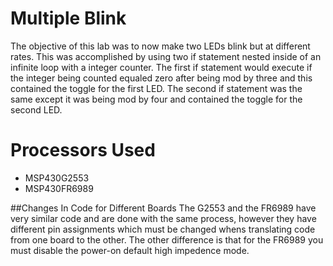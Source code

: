 # Multiple Blink
The objective of this lab was to now make two LEDs blink but at different rates. This was accomplished by using two if statement nested inside of an infinite loop with a integer counter. The first if statement would execute if the integer being counted equaled zero after being mod by three and this contained the toggle for the first LED. The second if statement was the same except it was being mod by four and contained the toggle for the second LED.


# Processors Used
* MSP430G2553
* MSP430FR6989

##Changes In Code for Different Boards
The G2553 and the FR6989 have very similar code and are done with the same process, however they have different pin assignments which must be changed whens translating code from one board to the other. The other difference is that for the FR6989 you must disable the power-on default high impedence mode.
